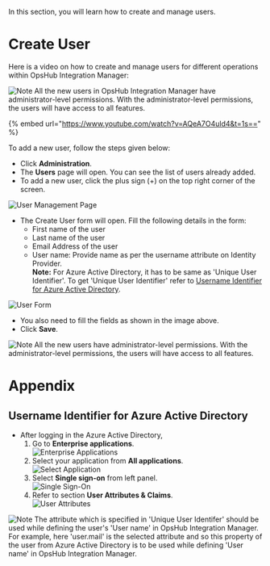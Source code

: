 In this section, you will learn how to create and manage users. 

# Create User

Here is a video on how to create and manage users for different operations within OpsHub Integration Manager:

![Note](../assets/Note.jpg) All the new users in OpsHub Integration Manager have administrator-level permissions. With the administrator-level permissions, the users will have access to all features.

{% embed url="https://www.youtube.com/watch?v=AQeA7O4uld4&t=1s==" %}

To add a new user, follow the steps given below:
* Click **Administration**. 
* The **Users** page will open. You can see the list of users already added.
* To add a new user, click the plus sign (+) on the top right corner of the screen. 

![User Management Page](../assets/User%20Management%20Image%201C.png)

* The Create User form will open. Fill the following details in the form: 
  * First name of the user
  * Last name of the user
  * Email Address of the user
  * User name&#58; Provide name as per the username attribute on Identity Provider.  
    **Note:** For Azure Active Directory, it has to be same as 'Unique User Identifier'. To get 'Unique User Identifier' refer to [Username Identifier for Azure Active Directory](#username-identifer-for-azure-active-directory).

![User Form](../assets/User_Management_Image%202CF123.png)

* You also need to fill the fields as shown in the image above. 
* Click **Save**. 

![Note](../assets/Note.jpg) All the new users have administrator-level permissions. With the administrator-level permissions, the users will have access to all features.

# Appendix

## Username Identifier for Azure Active Directory

* After logging in the Azure Active Directory,
  1. Go to **Enterprise applications**.  
     ![Enterprise Applications](../assets/Azure_Services.png)  
  2. Select your application from **All applications**.  
     ![Select Application](../assets/Azure_Application.png)  
  3. Select **Single sign-on** from left panel.  
     ![Single Sign-On](../assets/Azure_SingleSignOn.png)  
  4. Refer to section **User Attributes & Claims**.  
     ![User Attributes](../assets/Azure_UserAttribute.png)

![Note](../assets/Note.jpg) The attribute which is specified in 'Unique User Identifer' should be used while defining the user's 'User name' in OpsHub Integration Manager. For example, here 'user.mail' is the selected attribute and so this property of the user from Azure Active Directory is to be used while defining 'User name' in OpsHub Integration Manager.
